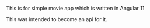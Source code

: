 This is for simple movie app which is written in Angular 11

This was intended to become an api for it.